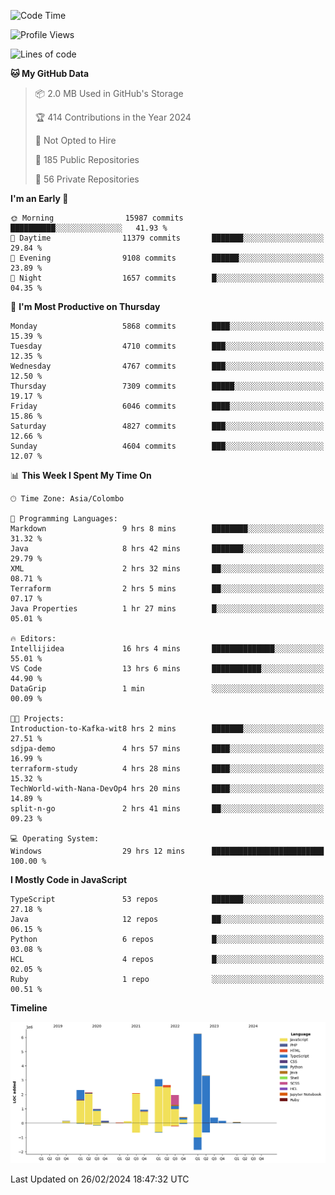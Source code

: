 
<!--START_SECTION:waka-->
![Code Time](http://img.shields.io/badge/Code%20Time-1%2C541%20hrs%2042%20mins-blue)

![Profile Views](http://img.shields.io/badge/Profile%20Views-12-blue)

![Lines of code](https://img.shields.io/badge/From%20Hello%20World%20I%27ve%20Written-27.1%20million%20lines%20of%20code-blue)

**🐱 My GitHub Data** 

> 📦 2.0 MB Used in GitHub's Storage 
 > 
> 🏆 414 Contributions in the Year 2024
 > 
> 🚫 Not Opted to Hire
 > 
> 📜 185 Public Repositories 
 > 
> 🔑 56 Private Repositories 
 > 
**I'm an Early 🐤** 

```text
🌞 Morning                15987 commits       ██████████░░░░░░░░░░░░░░░   41.93 % 
🌆 Daytime                11379 commits       ███████░░░░░░░░░░░░░░░░░░   29.84 % 
🌃 Evening                9108 commits        ██████░░░░░░░░░░░░░░░░░░░   23.89 % 
🌙 Night                  1657 commits        █░░░░░░░░░░░░░░░░░░░░░░░░   04.35 % 
```
📅 **I'm Most Productive on Thursday** 

```text
Monday                   5868 commits        ████░░░░░░░░░░░░░░░░░░░░░   15.39 % 
Tuesday                  4710 commits        ███░░░░░░░░░░░░░░░░░░░░░░   12.35 % 
Wednesday                4767 commits        ███░░░░░░░░░░░░░░░░░░░░░░   12.50 % 
Thursday                 7309 commits        █████░░░░░░░░░░░░░░░░░░░░   19.17 % 
Friday                   6046 commits        ████░░░░░░░░░░░░░░░░░░░░░   15.86 % 
Saturday                 4827 commits        ███░░░░░░░░░░░░░░░░░░░░░░   12.66 % 
Sunday                   4604 commits        ███░░░░░░░░░░░░░░░░░░░░░░   12.07 % 
```


📊 **This Week I Spent My Time On** 

```text
🕑︎ Time Zone: Asia/Colombo

💬 Programming Languages: 
Markdown                 9 hrs 8 mins        ████████░░░░░░░░░░░░░░░░░   31.32 % 
Java                     8 hrs 42 mins       ███████░░░░░░░░░░░░░░░░░░   29.79 % 
XML                      2 hrs 32 mins       ██░░░░░░░░░░░░░░░░░░░░░░░   08.71 % 
Terraform                2 hrs 5 mins        ██░░░░░░░░░░░░░░░░░░░░░░░   07.17 % 
Java Properties          1 hr 27 mins        █░░░░░░░░░░░░░░░░░░░░░░░░   05.01 % 

🔥 Editors: 
Intellijidea             16 hrs 4 mins       ██████████████░░░░░░░░░░░   55.01 % 
VS Code                  13 hrs 6 mins       ███████████░░░░░░░░░░░░░░   44.90 % 
DataGrip                 1 min               ░░░░░░░░░░░░░░░░░░░░░░░░░   00.09 % 

🐱‍💻 Projects: 
Introduction-to-Kafka-wit8 hrs 2 mins        ███████░░░░░░░░░░░░░░░░░░   27.51 % 
sdjpa-demo               4 hrs 57 mins       ████░░░░░░░░░░░░░░░░░░░░░   16.99 % 
terraform-study          4 hrs 28 mins       ████░░░░░░░░░░░░░░░░░░░░░   15.32 % 
TechWorld-with-Nana-DevOp4 hrs 20 mins       ████░░░░░░░░░░░░░░░░░░░░░   14.89 % 
split-n-go               2 hrs 41 mins       ██░░░░░░░░░░░░░░░░░░░░░░░   09.23 % 

💻 Operating System: 
Windows                  29 hrs 12 mins      █████████████████████████   100.00 % 
```

**I Mostly Code in JavaScript** 

```text
TypeScript               53 repos            ███████░░░░░░░░░░░░░░░░░░   27.18 % 
Java                     12 repos            ██░░░░░░░░░░░░░░░░░░░░░░░   06.15 % 
Python                   6 repos             █░░░░░░░░░░░░░░░░░░░░░░░░   03.08 % 
HCL                      4 repos             █░░░░░░░░░░░░░░░░░░░░░░░░   02.05 % 
Ruby                     1 repo              ░░░░░░░░░░░░░░░░░░░░░░░░░   00.51 % 
```



**Timeline**

![Lines of Code chart](https://raw.githubusercontent.com/ccweerasinghe1994/ccweerasinghe1994/master/assets/bar_graph.png)


 Last Updated on 26/02/2024 18:47:32 UTC
<!--END_SECTION:waka-->
